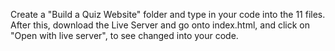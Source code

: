 Create a "Build a Quiz Website" folder and type in your code into the 11 files. After this, download the Live Server and go onto index.html, and click on "Open with live server", to see changed into your code. 
